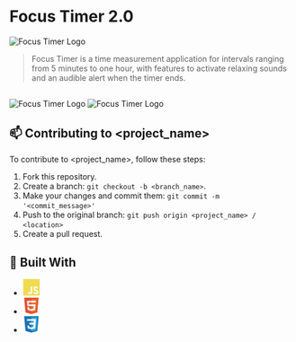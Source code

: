 # Focus Timer 2.0


<img src="https://i.imgur.com/DKufZ9u.jpeg" alt="Focus Timer Logo" height=100>

> Focus Timer is a time measurement application for intervals ranging from 5 minutes to one hour, with features to activate relaxing sounds and an audible alert when the timer ends.

##


<img src="https://github.com/user-attachments/assets/2c1f2422-64c3-4a4e-a693-a22c16e70330" alt="Focus Timer Logo" >
<img src="https://github.com/user-attachments/assets/54d79c4b-1ea3-4b77-94f6-f3aa15947114" alt="Focus Timer Logo" >


## 📫 Contributing to <project_name>

To contribute to <project_name>, follow these steps:

1. Fork this repository.
2. Create a branch: `git checkout -b <branch_name>`.
3. Make your changes and commit them: `git commit -m '<commit_message>'`
4. Push to the original branch: `git push origin <project_name> / <location>`
5. Create a pull request.


 ## 🧷 Built With

* <img alt="Js" height="30" width="30" src="https://raw.githubusercontent.com/devicons/devicon/master/icons/javascript/javascript-plain.svg">
* <img alt="HTML" height="30" width="30" src="https://raw.githubusercontent.com/devicons/devicon/master/icons/html5/html5-original.svg">
* <img alt="CSS" height="30" width="30" src="https://raw.githubusercontent.com/devicons/devicon/master/icons/css3/css3-original.svg">
